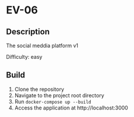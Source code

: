 # EV-06

## Description
The social meddia platform v1

Difficulty: easy

## Build
1. Clone the repository
2. Navigate to the project root directory
3. Run `docker-compose up --build`
4. Access the application at http://localhost:3000

